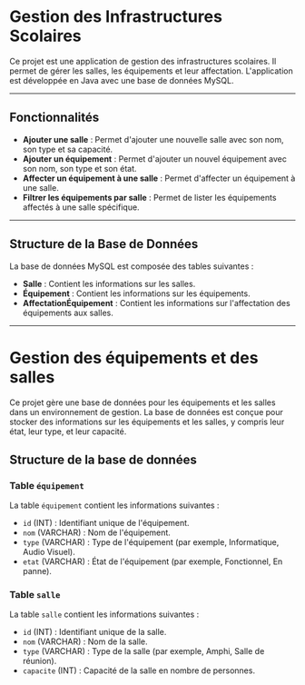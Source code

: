 # Gestion des Infrastructures Scolaires

Ce projet est une application de gestion des infrastructures scolaires. Il permet de gérer les salles, les équipements et leur affectation. L'application est développée en Java avec une base de données MySQL.

---

## Fonctionnalités

- **Ajouter une salle** : Permet d'ajouter une nouvelle salle avec son nom, son type et sa capacité.
- **Ajouter un équipement** : Permet d'ajouter un nouvel équipement avec son nom, son type et son état.
- **Affecter un équipement à une salle** : Permet d'affecter un équipement à une salle.
- **Filtrer les équipements par salle** : Permet de lister les équipements affectés à une salle spécifique.

---

## Structure de la Base de Données

La base de données MySQL est composée des tables suivantes :

- **Salle** : Contient les informations sur les salles.
- **Équipement** : Contient les informations sur les équipements.
- **AffectationÉquipement** : Contient les informations sur l'affectation des équipements aux salles.

---

# Gestion des équipements et des salles

Ce projet gère une base de données pour les équipements et les salles dans un environnement de gestion. La base de données est conçue pour stocker des informations sur les équipements et les salles, y compris leur état, leur type, et leur capacité.

## Structure de la base de données

### Table `équipement`

La table `équipement` contient les informations suivantes :

- `id` (INT) : Identifiant unique de l'équipement.
- `nom` (VARCHAR) : Nom de l'équipement.
- `type` (VARCHAR) : Type de l'équipement (par exemple, Informatique, Audio Visuel).
- `etat` (VARCHAR) : État de l'équipement (par exemple, Fonctionnel, En panne).

### Table `salle`

La table `salle` contient les informations suivantes :

- `id` (INT) : Identifiant unique de la salle.
- `nom` (VARCHAR) : Nom de la salle.
- `type` (VARCHAR) : Type de la salle (par exemple, Amphi, Salle de réunion).
- `capacite` (INT) : Capacité de la salle en nombre de personnes.



